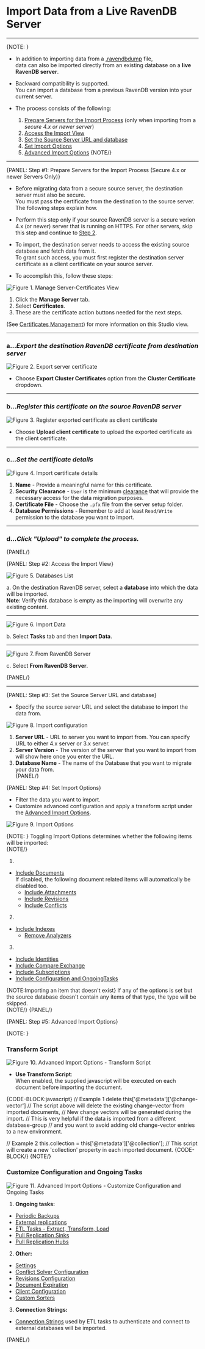 ﻿# Import Data from a Live RavenDB Server
---

{NOTE: }

* In addition to importing data from a [.ravendbdump](../../../../studio/database/tasks/import-data/import-data-file) file,  
  data can also be imported directly from an existing database on a **live RavenDB server**.  

* Backward compatibility is supported.  
  You can import a database from a previous RavenDB version into your current server.  

* The process consists of the following:  
  1. [Prepare Servers for the Import Process](../../../../studio/database/tasks/import-data/import-from-ravendb#step-#1:-prepare-servers-for-the-import-process-(secure-4.x-or-newer-servers-only)) (only when importing from a _secure 4.x or newer server_)  
  2. [Access the Import View](../../../../studio/database/tasks/import-data/import-from-ravendb#step-#2:-access-the-import-view)  
  3. [Set the Source Server URL and database](../../../../studio/database/tasks/import-data/import-from-ravendb#step-#3:-set-the-source-server-url-and-database)
  4. [Set Import Options](../../../../studio/database/tasks/import-data/import-from-ravendb#step-#4:-set-import-options)
  5. [Advanced Import Options](../../../../studio/database/tasks/import-data/import-from-ravendb#step-#5:-advanced-import-options)
{NOTE/}

---

{PANEL: Step #1: Prepare Servers for the Import Process (Secure 4.x or newer Servers Only)}

* Before migrating data from a secure source server, the destination server must also be secure.  
  You must pass the certificate from the destination to the source server.  The following steps explain how.

* Perform this step only if your source RavenDB server is a secure verion 4.x (or newer) server that is running on HTTPS.  For other servers, skip this step and continue to [Step 2](../../../../studio/database/tasks/import-data/import-from-ravendb#step-#2:-access-the-import-view).

* To import, the destination server needs to access the existing source database and fetch data from it.  
  To grant such access, you must first register the destination server certificate as a client certificate on your source server.  

* To accomplish this, follow these steps:

![Figure 1. Manage Server-Certificates View](images/importing-exporting-certificates.png "Studio Manage Server-Certificates View")

 1. Click the **Manage Server** tab.
 2. Select **Certificates**.
 3. These are the certificate action buttons needed for the next steps.

 (See [Certificates Management](../../../../server/security/authentication/certificate-management)) for more information on this Studio view.

---

### a...*Export the destination RavenDB certificate from destination server*  

![Figure 2. Export server certificate](images/import-from-raven-export-server-certificate.png "Export the destination server certificate")
 
 * Choose **Export Cluster Certificates** option from the **Cluster Certificate** dropdown.  

---
   
### b...*Register this certificate on the source RavenDB server*  

![Figure 3. Register exported certificate as client certificate](images/import-from-raven-upload-server-cert-as-client-cert.png "Register exported certificate as client certificate")

 * Choose **Upload client certificate** to upload the exported certificate as the client certificate.  

---

### c...*Set the certificate details*  

![Figure 4. Import certificate details](images/import-from-raven-upload-server-cert-as-client-cert-details.png "Set certificate details")

 1. **Name** - Provide a meaningful name for this certificate.  
 2. **Security Clearance** - `User` is the minimum [clearance](../../../../server/security/authorization/security-clearance-and-permissions#operator) that will provide the necessary access for the data migration purposes.  
 3. **Certificate File** - Choose the `.pfx` file from the server setup folder. 
 4. **Database Permissions** - Remember to add at least `Read/Write` permission to the database you want to import.  

---

### d...*Click "Upload" to complete the process.*  



{PANEL/}


{PANEL: Step #2: Access the Import View}

   
![Figure 5. Databases List](images/import-from-ravendb-db-list.png "Databases List View")

 a.  On the destination RavenDB server, select a **database** into which the data will be imported.  
  **Note**: Verify this database is empty as the importing will overwrite any existing content.  

---
   
![Figure 6. Import Data](images/Import-Data-FromRavenDB-View.png "Go to Import Data View")

 b.  Select **Tasks** tab and then **Import Data**.  

---
   
![Figure 7. From RavenDB Server](images/import-from-ravendb-from-ravendb.png "Select 'From RavenDB Server'")

 c. Select **From RavenDB Server**.  


{PANEL/}

---

{PANEL: Step #3: Set the Source Server URL and database}

* Specify the source server URL and select the database to import the data from.  

![Figure 8. Import configuration](images/import-from-ravendb-configuration.png "Import Configuration")

1. **Server URL** - URL to server you want to import from. You can specify URL to either 4.x server or 3.x server.  
2. **Server Version** - The version of the server that you want to import from will show here once you enter the URL.  
3. **Database Name** - The name of the Database that you want to migrate your data from.  
{PANEL/}

{PANEL: Step #4: Set Import Options}

* Filter the data you want to import.  
* Customize advanced configuration and apply a transform script under the [Advanced Import Options](../../../../studio/database/tasks/import-data/import-from-ravendb#step-#5:-advanced-import-options).

![Figure 9. Import Options](images/import-from-ravendb-options.png "Import Options")

{NOTE: }
 Toggling Import Options determines whether the following items will be imported:  
 {NOTE/}

1. 
 - [Include Documents](../../../../studio/database/documents/document-view)  
  If disabled, the following document related items will automatically be disabled too.  
   - [Include Attachments](../../../../document-extensions/attachments/what-are-attachments)  
   - [Include Revisions](../../../../server/extensions/revisions)  
   - [Include Conflicts](../../../../client-api/cluster/document-conflicts-in-client-side)  
2. 
 - [Include Indexes](../../../../indexes/what-are-indexes)  
    - [Remove Analyzers](../../../../indexes/using-analyzers)  
3. 
 - [Include Identities](../../../../client-api/document-identifiers/working-with-document-identifiers)  
 - [Include Compare Exchange](../../../../client-api/operations/compare-exchange/overview)  
 - [Include Subscriptions](../../../../client-api/data-subscriptions/what-are-data-subscriptions)  
 - [Include Configuration and OngoingTasks](../../../../studio/database/tasks/import-data/import-from-ravendb#customize-configuration-and-ongoing-tasks) 


{NOTE:Importing an item that doesn't exist}
If any of the options is set but the source database doesn't contain any items of that type, the type will be skipped.  
{NOTE/}
{PANEL/}

{PANEL: Step #5: Advanced Import Options}

{NOTE: }

### Transform Script

![Figure 10. Advanced Import Options - Transform Script](images/import-from-ravendb-advanced-transform-script.png "Advanced Import Options - Transform Script")

* **Use Transform Script**:  
  When enabled, the supplied javascript will be executed on each document before importing the document.  

{CODE-BLOCK:javascript}
// Example 1
delete this['@metadata']['@change-vector']
// The script above will delete the existing change-vector from imported documents,
// New change vectors will be generated during the import.
// This is very helpful if the data is imported from a different database-group
// and you want to avoid adding old change-vector entries to a new environment.

// Example 2
this.collection = this['@metadata']['@collection'];
// This script will create a new 'collection' property in each imported document.
{CODE-BLOCK/}
{NOTE/}



### Customize Configuration and Ongoing Tasks

![Figure 11. Advanced Import Options - Customize Configuration and Ongoing Tasks](images/import-from-ravendb-advanced-configuration-ongoing-tasks.png "Advanced Import Options - Customize Configuration and Ongoing Tasks")

1. **Ongoing tasks:**

 - [Periodic Backups](../../../../studio/database/tasks/backup-task)  
 - [External replications](../../../../studio/database/tasks/ongoing-tasks/external-replication-task)  
 - [ETL Tasks - Extract, Transform, Load](../../../../server/ongoing-tasks/etl/basics)  
 - [Pull Replication Sinks](../../../../studio/database/tasks/ongoing-tasks/hub-sink-replication/overview)  
 - [Pull Replication Hubs](../../../../studio/database/tasks/ongoing-tasks/hub-sink-replication/overview)  

2. **Other:**

 - [Settings](../../../../studio/database/settings/database-settings)  
 - [Conflict Solver Configuration](../../../../client-api/operations/server-wide/modify-conflict-solver)  
 - [Revisions Configuration](../../../../client-api/operations/revisions/configure-revisions)  
 - [Document Expiration](../../../../server/extensions/expiration)  
 - [Client Configuration](../../../../studio/server/client-configuration)  
 - [Custom Sorters](../../../../indexes/querying/sorting#creating-a-custom-sorter)  

3. **Connection Strings:**

 - [Connection Strings](../../../../client-api/operations/maintenance/connection-strings/add-connection-string) used by ETL tasks to authenticate and connect to external databases will be imported.

{PANEL/}
